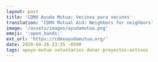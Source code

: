 ```yaml
---
layout: post
title: 'CDMX Ayuda Mutua: Vecinxs para vecinxs'
translation: 'CDMX Mutual Aid: Neighbors for neighbors'
image: '/assets/images/ayudamutua.png'
emoji: ':open_hands:'
ext_url: 'https://cdmxayudamutua.org/'
date: 2020-04-26 23:35 -0500
tags: apoyo-mutuo voluntarixs donar proyectos-activos
---
```

